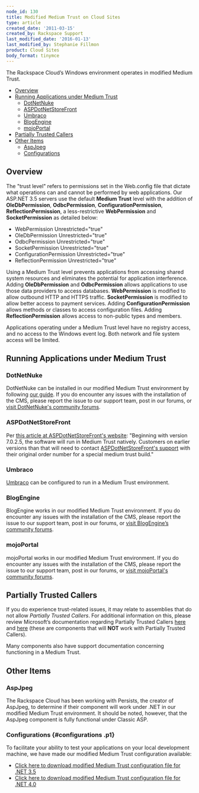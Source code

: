 ```yaml
---
node_id: 130
title: Modified Medium Trust on Cloud Sites
type: article
created_date: '2011-03-15'
created_by: Rackspace Support
last_modified_date: '2016-01-13'
last_modified_by: Stephanie Fillmon
product: Cloud Sites
body_format: tinymce
---
```


The Rackspace Cloud&rsquo;s Windows environment operates in modified Medium
Trust.

-   [<span class="toctext">Overview</span>](#Overview)
-   [<span class="toctext">Running Applications under Medium
    Trust</span>](#Running_Applications_under_Medium_Trust)
    -   [<span class="toctext">DotNetNuke</span>](#DotNetNuke)
    -   [<span
        class="toctext">ASPDotNetStoreFront</span>](#ASPDotNetStoreFront)
    -   [<span class="toctext">Umbraco</span>](#Umbraco)
    -   [<span class="toctext">BlogEngine</span>](#BlogEngine)
    -   [<span class="toctext">mojoPortal</span>](#mojoPortal)
-   [<span class="toctext">Partially Trusted
    Callers</span>](#Partially_Trusted_Callers)
-   [<span class="toctext">Other Items</span>](#Other_Items)
    -   [<span class="toctext">AspJpeg</span>](#AspJpeg)
    -   [<span class="toctext">Configurations</span>](#Configurations)

<a href="" id="Overview"></a><span style="line-height: 1.2;">Overview</span>
----------------------------------------------------------------------------

The "trust level" refers to permissions set in the Web.config file that
dictate what operations can and cannot be performed by web applications.
Our ASP.NET 3.5 servers use the default **Medium Trust** level with the
addition of **OleDbPermission**, **OdbcPermission**,
**ConfigurationPermission**, **ReflectionPermission**, a
less-restrictive **WebPermission** and **SocketPermission** as detailed
below:

-   WebPermission Unrestricted="true"
-   OleDbPermission Unrestricted="true"
-   OdbcPermission Unrestricted="true"
-   SocketPermission Unrestricted="true"
-   ConfigurationPermission Unrestricted="true"
-   ReflectionPermission Unrestricted="true"

Using a Medium Trust level prevents applications from accessing shared
system resources and eliminates the potential for application
interference. Adding **OleDbPermission** and **OdbcPermission** allows
applications to use those data providers to access databases.
**WebPermission** is modified to allow outbound HTTP and HTTPS traffic.
**SocketPermission** is modified to allow better access to payment
services. Adding **ConfigurationPermission** allows methods or classes
to access configuration files. Adding **ReflectionPermission** allows
access to non-public types and members.

Applications operating under a Medium Trust level have no registry
access, and no access to the Windows event log. Both network and file
system access will be limited.

<span class="mw-headline"><a href="" id="Running_Applications_under_Medium_Trust"></a>Running Applications under Medium Trust</span>
------------------------------------------------------------------------------------------------------------------------------------

### <span class="mw-headline"><a href="" id="DotNetNuke"></a>DotNetNuke</span>

DotNetNuke can be installed in our modified Medium Trust environment by
following [our
guide](/how-to/install-dotnetnuke-on-cloud-sites "DotNetNuke"). If you do
encounter any issues with the installation of the CMS, please report the
issue to our support team, post in our forums, or
<a href="http://www.dotnetnuke.com/tabid/795/default.aspx" class="external text" title="http://www.dotnetnuke.com/tabid/795/default.aspx">visit DotNetNuke's community forums</a>.

### <span class="mw-headline"><a href="" id="ASPDotNetStoreFront"></a>ASPDotNetStoreFront</span>

Per
<a href="https://support.aspdotnetstorefront.com/index.php?_m=knowledgebase&amp;_a=viewarticle&amp;kbarticleid=105" class="external text" title="https://support.aspdotnetstorefront.com/index.php?_m=knowledgebase&amp;_a=viewarticle&amp;kbarticleid=105">this article at ASPDotNetStoreFront's website</a>:
"Beginning with version 7.0.2.5, the software will run in Medium Trust
natively. Customers on earlier versions than that will need to contact
<a href="http://www.aspdotnetstorefront.com/t-support.aspx" class="external text" title="http://www.aspdotnetstorefront.com/t-support.aspx">ASPDotNetStoreFront's support</a>
with their original order number for a special medium trust build."

### <span class="mw-headline"><a href="" id="Umbraco"></a>Umbraco</span>

[Umbraco](http://umbraco.com/) can be configured to run in a Medium
Trust environment.

### <span class="mw-headline"><a href="" id="BlogEngine"></a>BlogEngine</span>

BlogEngine works in our modified Medium Trust environment. If you do
encounter any issues with the installation of the CMS, please report the
issue to our support team, post in our forums, or
<a href="http://www.codeplex.com/blogengine/Thread/List.aspx" class="external text" title="http://www.codeplex.com/blogengine/Thread/List.aspx">visit BlogEngine&rsquo;s community forums</a>.

### <span class="mw-headline"><a href="" id="mojoPortal"></a>mojoPortal</span>

mojoPortal works in our modified Medium Trust environment. If you do
encounter any issues with the installation of the CMS, please report the
issue to our support team, post in our forums, or
<a href="http://www.mojoportal.com/forums.aspx" class="external text" title="http://www.mojoportal.com/forums.aspx">visit mojoPortal's community forums</a>.

<span class="mw-headline"><a href="" id="Partially_Trusted_Callers"></a>Partially Trusted Callers</span>
--------------------------------------------------------------------------------------------------------

If you do experience trust-related issues, it may relate to assemblies
that do not allow *Partially Trusted Callers*. For additional
information on this, please review Microsoft&rsquo;s documentation regarding
Partially Trusted Callers
<a href="http://msdn.microsoft.com/en-us/library/wyts434y.aspx" class="external text" title="http://msdn.microsoft.com/en-us/library/wyts434y.aspx">here</a>
and
<a href="http://msdn.microsoft.com/en-us/library/ms364059%28VS.80%29.aspx#prtltrstpro_topic7" class="external text" title="http://msdn.microsoft.com/en-us/library/ms364059%28VS.80%29.aspx#prtltrstpro_topic7">here</a>
(these are components that will **NOT** work with Partially Trusted
Callers).

Many components also have support documentation concerning functioning
in a Medium Trust.

<span class="mw-headline"><a href="" id="Other_Items"></a>Other Items</span>
----------------------------------------------------------------------------

### <span class="mw-headline"><a href="" id="AspJpeg"></a>AspJpeg</span>

The Rackspace Cloud has been working with Persists, the creator of
AspJpeg, to determine if their component will work under .NET in our
modified Medium Trust environment. It should be noted, however, that the
AspJpeg component is fully functional under Classic ASP.

### <span class="mw-headline"><a href="" id="Configurations"></a>Configurations</span> {#configurations .p1}

To facilitate your ability to test your applications on your local
development machine, we have made our modified Medium Trust
configuration available:

-   [Click here to download modified Medium Trust configuration file for
    .NET
    3.5](http://c4959820.r20.cf2.rackcdn.com/web_customtrust.config)
-   [<span>Click here to download modified Medium Trust configuration
    file for .NET
    4</span>.0](http://c4959820.r20.cf2.rackcdn.com/web_custom40.config)


